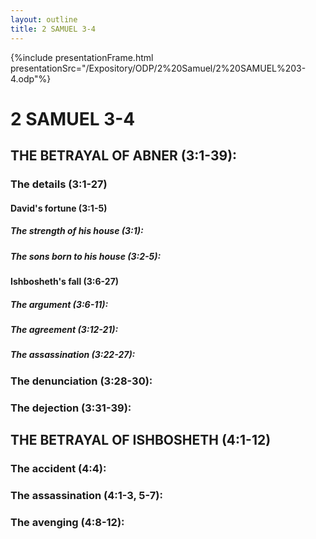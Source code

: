 ```yaml
---
layout: outline
title: 2 SAMUEL 3-4
---
```

{%include presentationFrame.html presentationSrc="/Expository/ODP/2%20Samuel/2%20SAMUEL%203-4.odp"%}

# 2 SAMUEL 3-4
## THE BETRAYAL OF ABNER (3:1-39): 
###  The details (3:1-27) 
####  David\'s fortune (3:1-5) 
#####  The strength of his house (3:1): 
#####  The sons born to his house (3:2-5): 
####  Ishbosheth\'s fall (3:6-27) 
#####  The argument (3:6-11): 
#####  The agreement (3:12-21): 
#####  The assassination (3:22-27): 
###  The denunciation (3:28-30): 
###  The dejection (3:31-39): 
## THE BETRAYAL OF ISHBOSHETH (4:1-12) 
###  The accident (4:4): 
###  The assassination (4:1-3, 5-7): 
###  The avenging (4:8-12): 
